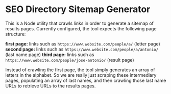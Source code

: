 # SEO Directory Sitemap Generator

This is a Node utility that crawls links in order to generate a sitemap of results pages. Currently configured, the tool expects the following page structure:

**first page:**  links such as `https://www.website.com/people/a/` (letter page)
**second page:** links such as `https://www.website.com/people/a/antonio/` (last name page)
**third page:**  links such as `https://www.website.com/people/jose-antonio/` (result page)

Instead of crawling the first page, the tool simply generates an array of letters in the alphabet. So we are really just scraping these intermediary pages, populating an array of last names, and then crawling those last name URLs to retrieve URLs to the results pages.